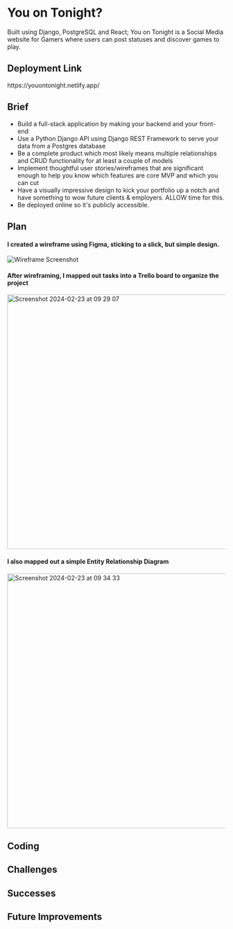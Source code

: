 <h1>You on Tonight?</h1>
<p>Built using Django, PostgreSQL and React; You on Tonight is a Social Media website for Gamers where users can post statuses and discover games to play.</p>

<h2>Deployment Link</h2>
<p>https://youontonight.netlify.app/</p>

<h2>Brief</h2>
<ul>
  <li>Build a full-stack application by making your backend and your front-end</li>
  <li>Use a Python Django API using Django REST Framework to serve your data from a Postgres database</li>
  <li>Be a complete product which most likely means multiple relationships and CRUD functionality for at least a couple of models</li>
  <li>Implement thoughtful user stories/wireframes that are significant enough to help you know which features are core MVP and which you can cut</li>
  <li>Have a visually impressive design to kick your portfolio up a notch and have something to wow future clients & employers. ALLOW time for this.</li>
  <li>Be deployed online so it's publicly accessible.</li>
</ul>

<h2>Plan</h2>
<h4>I created a wireframe using Figma, sticking to a slick, but simple design.</h4>
<img src="https://github.com/tamistyping/YOT-FE/blob/assets/114356636/599e4357-1cde-4104-8ec4-d2199ba9f644/Screenshot%202024-03-06%20at%2011.27.31.png?raw=true" alt="Wireframe Screenshot">



<H4>After wireframing, I mapped out tasks into a Trello board to organize the project</H4>
<img width="588" alt="Screenshot 2024-02-23 at 09 29 07" src="https://github.com/tamistyping/YOT-FE/assets/114356636/054c5a83-faac-41c0-8bf5-07c644c7c0ba">


<h4>I also mapped out a simple Entity Relationship Diagram</h4>
<img width="588" alt="Screenshot 2024-02-23 at 09 34 33" src="https://github.com/tamistyping/YOT-FE/assets/114356636/446900e0-349b-4c17-8d3f-8b6e2a8c61b0">


<h2>Coding</h2>

<h2>Challenges</h2>

<h2>Successes</h2>

<h2>Future Improvements</h2>

